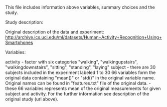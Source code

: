 This file includes information above variables, summary choices and the study.

Study description:

Original description of the data and experiment: http://archive.ics.uci.edu/ml/datasets/Human+Activity+Recognition+Using+Smartphones


Variables:

activity	- factor with six categories "walking", "walkingupstairs", "walkingdownstairs", "sitting", "standing", "laying"
subject		- there are 30 subjects included in the experiment labeled 1 to 30
66 variables form the original data containing "mean()" or "std()" in the original variable name. Original names can be found in "features.txt" file of the original data.
		- these 66 variables represents mean of the original measurements for given subject and activity. For the further information see description of the
		  original study (url above).
